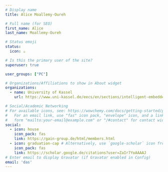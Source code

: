 ```yaml
---
# Display name
title: Alice Moallemy-Oureh

# Full name (for SEO)
first_name: Alice
last_name: Moallemy-Oureh

# Status emoji
status:
  icon: ☕️

# Is this the primary user of the site?
superuser: true

user_groups: ["PC"]

# Organizations/Affiliations to show in About widget
organizations:
  - name: University of Kassel
    url: https://www.uni-kassel.de/eecs/en/sections/intelligent-embedded-systems/home

# Social/Academic Networking
# For available icons, see: https://wowchemy.com/docs/getting-started/page-builder/#icons
#   For an email link, use "fas" icon pack, "envelope" icon, and a link in the
#   form "mailto:your-email@example.com" or "/#contact" for contact widget.
social:
  - icon: house
    icon_pack: fas
    link: https://gain-group.de/html/members.html
  - icon: graduation-cap # Alternatively, use `google-scholar` icon from `ai` icon pack
    icon_pack: fas
    link: https://scholar.google.de/citations?user=ZaIr7YoAAAAJ
# Enter email to display Gravatar (if Gravatar enabled in Config)
email: 'das'
---
```

 